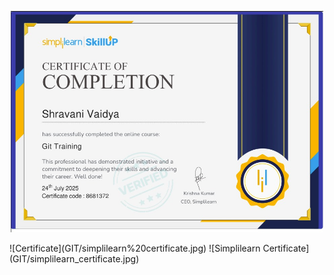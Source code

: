 <p align="center">
  <img src="GIT/simplilearn_certificate.jpg" width="500">
</p>
![Certificate](GIT/simplilearn%20certificate.jpg)
![Simplilearn Certificate](GIT/simplilearn_certificate.jpg)
